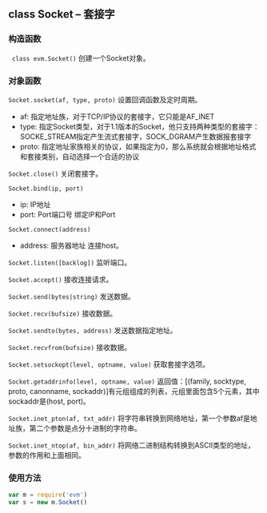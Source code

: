 ## class Socket – 套接字

### 构造函数

` class evm.Socket()`
 创建一个Socket对象。

### 对象函数
`Socket.socket(af, type, proto)`
设置回调函数及定时周期。
* af: 指定地址族，对于TCP/IP协议的套接字，它只能是AF_INET
* type: 指定Socket类型，对于1.1版本的Socket，他只支持两种类型的套接字：SOCKE_STREAM指定产生流式套接字，SOCK_DGRAM产生数据报套接字
* proto: 指定地址家族相关的协议，如果指定为0，那么系统就会根据地址格式和套接类别，自动选择一个合适的协议

`Socket.close()`
关闭套接字。

`Socket.bind(ip, port)`
* ip: IP地址
* port: Port端口号
绑定IP和Port

`Socket.connect(address)`
* address: 服务器地址
连接host。

`Socket.listen([backlog])`
监听端口。

`Socket.accept()`
接收连接请求。

`Socket.send(bytes|string)`
发送数据。

`Socket.recv(bufsize)`
接收数据。

`Socket.sendto(bytes, address)`
发送数据指定地址。

`Socket.recvfrom(bufsize)`
接收数据。

`Socket.setsockopt(level, optname, value)`
获取套接字选项。

`Socket.getaddrinfo(level, optname, value)`
返回值：[(family, socktype, proto, canonname, sockaddr)]有元组组成的列表，元组里面包含5个元素，其中sockaddr是(host, port)。

`Socket.inet_pton(af, txt_addr)`
将字符串转换到网络地址，第一个参数af是地址族，第二个参数是点分十进制的字符串。

`Socket.inet_ntop(af, bin_addr)`
将网络二进制结构转换到ASCII类型的地址，参数的作用和上面相同。

### 使用方法
```javascript
var m = require('evm')
var s = new m.Socket()
```
